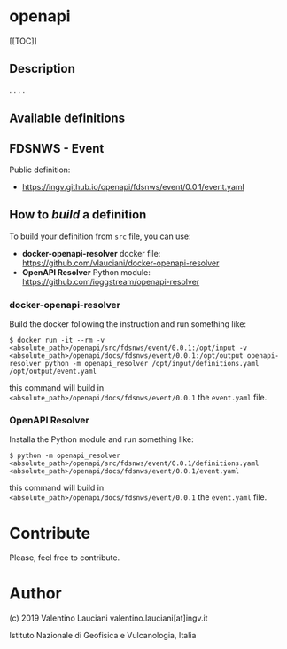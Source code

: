 # openapi

[[TOC]] 
## Description
. . . .

## Available definitions
## FDSNWS - Event
Public definition:
- https://ingv.github.io/openapi/fdsnws/event/0.0.1/event.yaml

## How to *build* a definition
To build your definition from `src` file, you can use:
- **docker-openapi-resolver** docker file: https://github.com/vlauciani/docker-openapi-resolver
- **OpenAPI Resolver** Python module: https://github.com/ioggstream/openapi-resolver

### docker-openapi-resolver
Build the docker following the instruction and run something like:
```
$ docker run -it --rm -v <absolute_path>/openapi/src/fdsnws/event/0.0.1:/opt/input -v <absolute_path>/openapi/docs/fdsnws/event/0.0.1:/opt/output openapi-resolver python -m openapi_resolver /opt/input/definitions.yaml /opt/output/event.yaml
```
this command will build in `<absolute_path>/openapi/docs/fdsnws/event/0.0.1` the `event.yaml` file.

### OpenAPI Resolver
Installa the Python module and run something like:
```
$ python -m openapi_resolver <absolute_path>/openapi/src/fdsnws/event/0.0.1/definitions.yaml <absolute_path>/openapi/docs/fdsnws/event/0.0.1/event.yaml
```
this command will build in `<absolute_path>/openapi/docs/fdsnws/event/0.0.1` the `event.yaml` file.

# Contribute
Please, feel free to contribute.

# Author
(c) 2019 Valentino Lauciani valentino.lauciani[at]ingv.it

Istituto Nazionale di Geofisica e Vulcanologia, Italia
